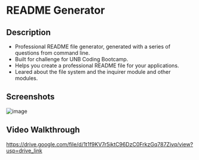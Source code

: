# README Generator

## Description

- Professional README file generator, generated with a series of questions from command line.
- Built for challenge for UNB Coding Bootcamp.
- Helps you create a professional README file for your applications.
- Leared about the file system and the inquirer module and other modules.

## Screenshots

![image](https://github.com/Terence-A/READMEGenerator/assets/90189211/f948eb69-9158-46b7-a29e-2efb69f8bee5)


## Video Walkthrough

https://drive.google.com/file/d/1t1f9KV7r5jktC96DzC0FrkzGq787Zivq/view?usp=drive_link
